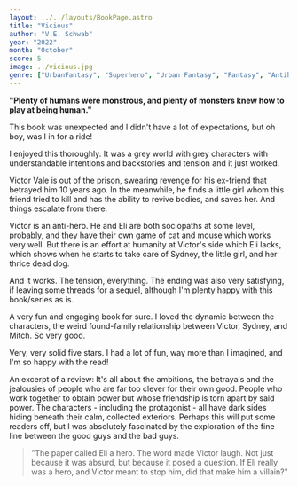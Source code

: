 ```yaml
---
layout: ../../layouts/BookPage.astro
title: "Vicious"
author: "V.E. Schwab"
year: "2022"
month: "October"
score: 5
image: ../vicious.jpg
genre: ["UrbanFantasy", "Superhero", "Urban Fantasy", "Fantasy", "Antihero", "Found Family"]
---
```


**"Plenty of humans were monstrous, and plenty of monsters knew how to play at being human."**

This book was unexpected and I didn't have a lot of expectations, but oh boy, was I in for a ride!

I enjoyed this thoroughly. It was a grey world with grey characters with understandable intentions and backstories and tension and it just worked.

Victor Vale is out of the prison, swearing revenge for his ex-friend that betrayed him 10 years ago. In the meanwhile, he finds a little girl whom this friend tried to kill and has the ability to revive bodies, and saves her. And things escalate from there.

Victor is an anti-hero. He and Eli are both sociopaths at some level, probably, and they have their own game of cat and mouse which works very well. But there is an effort at humanity at Victor's side which Eli lacks, which shows when he starts to take care of Sydney, the little girl, and her thrice dead dog.

And it works. The tension, everything. The ending was also very satisfying, if leaving some threads for a sequel, although I'm plenty happy with this book/series as is.

A very fun and engaging book for sure. I loved the dynamic between the characters, the weird found-family relationship between Victor, Sydney, and Mitch. So very good.

Very, very solid five stars. I had a lot of fun, way more than I imagined, and I'm so happy with the read! 

An excerpt of a review:
It's all about the ambitions, the betrayals and the jealousies of people who are far too clever for their own good. People who work together to obtain power but whose friendship is torn apart by said power. The characters - including the protagonist - all have dark sides hiding beneath their calm, collected exteriors. Perhaps this will put some readers off, but I was absolutely fascinated by the exploration of the fine line between the good guys and the bad guys.

>"The paper called Eli a hero.
> The word made Victor laugh. Not just because it was absurd, but because it posed a question. If Eli really was a hero, and Victor meant to stop him, did that make him a villain?"